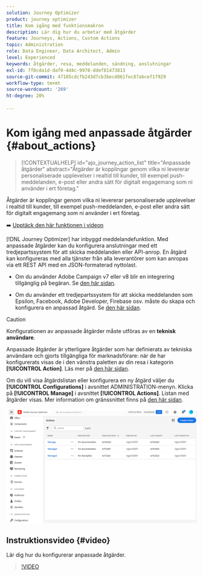 ```yaml
---
solution: Journey Optimizer
product: journey optimizer
title: Kom igång med funktionsmakron
description: Lär dig hur du arbetar med åtgärder
feature: Journeys, Actions, Custom Actions
topic: Administration
role: Data Engineer, Data Architect, Admin
level: Experienced
keywords: åtgärder, resa, meddelanden, sändning, anslutningar
exl-id: 7f0cda1d-daf0-4d4c-9978-ddef81473813
source-git-commit: 47185cdcfb243d7cb3becd861fec87abcef1f929
workflow-type: tm+mt
source-wordcount: '269'
ht-degree: 20%

---
```


# Kom igång med anpassade åtgärder {#about_actions}

>[!CONTEXTUALHELP]
>id="ajo_journey_action_list"
>title="Anpassade åtgärder"
>abstract="Åtgärder är kopplingar genom vilka ni levererar personaliserade upplevelser i realtid till kunder, till exempel push-meddelanden, e-post eller andra sätt för digitalt engagemang som ni använder i ert företag."

Åtgärder är kopplingar genom vilka ni levererar personaliserade upplevelser i realtid till kunder, till exempel push-meddelanden, e-post eller andra sätt för digitalt engagemang som ni använder i ert företag.


➡️ [Upptäck den här funktionen i videon](#video)

[!DNL Journey Optimizer] har inbyggd meddelandefunktion. Med anpassade åtgärder kan du konfigurera anslutningar med ett tredjepartssystem för att skicka meddelanden eller API-anrop. En åtgärd kan konfigureras med alla tjänster från alla leverantörer som kan anropas via ett REST API med en JSON-formaterad nyttolast.

* Om du använder Adobe Campaign v7 eller v8 blir en integrering tillgänglig på begäran. Se [den här sidan](../action/acc-action.md).

* Om du använder ett tredjepartssystem för att skicka meddelanden som Epsilon, Facebook, Adobe Developer, Firebase osv. måste du skapa och konfigurera en anpassad åtgärd. Se [den här sidan](../action/about-custom-action-configuration.md).

>[!CAUTION]
>
>Konfigurationen av anpassade åtgärder måste utföras av en **teknisk användare**.

Anpassade åtgärder är ytterligare åtgärder som har definierats av tekniska användare och gjorts tillgängliga för marknadsförare: när de har konfigurerats visas de i den vänstra paletten av din resa i kategorin **[!UICONTROL Action]**. Läs mer på [den här sidan](../building-journeys/about-journey-activities.md#action-activities).

Om du vill visa åtgärdslistan eller konfigurera en ny åtgärd väljer du **[!UICONTROL Configurations]** i avsnittet ADMINISTRATION-menyn. Klicka på **[!UICONTROL Manage]** i avsnittet **[!UICONTROL Actions]**. Listan med åtgärder visas. Mer information om gränssnittet finns på [den här sidan](../start/user-interface.md).

![](assets/custom1.png)

## Instruktionsvideo {#video}

Lär dig hur du konfigurerar anpassade åtgärder.

>[!VIDEO](https://video.tv.adobe.com/v/3428396?quality=12)

